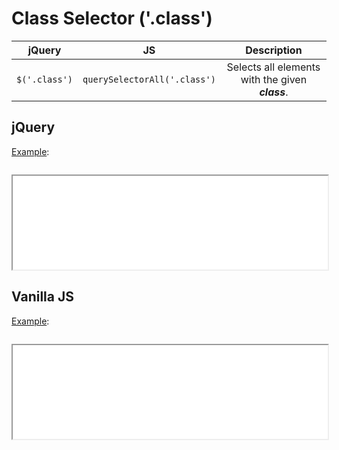 # Class Selector ('.class')

| jQuery | JS | Description |
|:--:|:--:|:--:|
| `$('.class')` | `querySelectorAll('.class')` | Selects all elements with the given **_class_**. |

## jQuery

[Example](jquery.html):

```js:src/jquery.js
```

<iframe width="100%" height="150" src="jquery.html"></iframe>

## Vanilla JS

[Example](vanilla.html):

```js:src/vanilla.js
```

<iframe width="100%" height="150" src="vanilla.html"></iframe>
